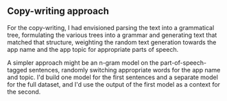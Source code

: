 ## Copy-writing approach
For the copy-writing, I had envisioned parsing the text into a grammatical
tree, formulating the various trees into a grammar and generating text that
matched that structure, weighting the random text generation towards the
app name and the app topic for appropriate parts of speech.

A simpler approach might be an n-gram model on the part-of-speech-tagged
sentences, randomly switching appropriate words for the app name and topic.
I'd build one model for the first sentences and a separate model for the
full dataset, and I'd use the output of the first model as a context for
the second.
